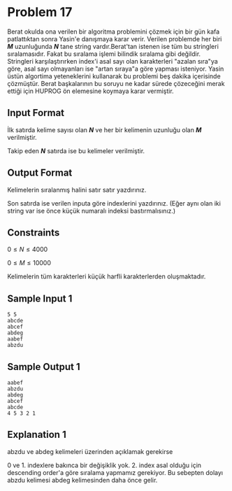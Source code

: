 <script src="https://cdn.mathjax.org/mathjax/latest/MathJax.js?config=TeX-AMS-MML_HTMLorMML" type="text/javascript"></script>

# Problem 17
Berat okulda ona verilen bir algoritma problemini çözmek için bir gün kafa patlattıktan sonra Yasin'e danışmaya karar verir. Verilen problemde her biri _**M**_ uzunluğunda _**N**_ tane string vardır.Berat'tan istenen ise tüm bu stringleri sıralamasıdır. Fakat bu sıralama işlemi bilindik sıralama gibi değildir. Stringleri karşılaştırırken index'i asal sayı olan karakterleri "azalan sıra"ya göre, asal sayı olmayanları ise "artan sıraya"a göre yapması isteniyor. Yasin üstün algortima yeteneklerini kullanarak bu problemi beş dakika içerisinde çözmüştür. Berat başkalarının bu soruyu ne kadar sürede çözeceğini merak ettiği için HUPROG ön elemesine koymaya karar vermiştir.


## Input Format
İlk satırda kelime sayısı olan _**N**_ ve her bir kelimenin uzunluğu olan _**M**_ verilmiştir.

Takip eden _**N**_ satırda ise bu kelimeler verilmiştir.

## Output Format
Kelimelerin sıralanmış halini satır satır yazdırınız.

Son satırda ise verilen inputa göre indexlerini yazdırınız. (Eğer aynı olan iki string var ise önce küçük numaralı indeksi bastırmalısınız.)

## Constraints
$0 \le N \le 4000$

$0 \le M \le 10000$

Kelimelerin tüm karakterleri küçük harfli karakterlerden oluşmaktadır.

## Sample Input 1
```
5 5
abcde
abcef
abdeg
aabef
abzdu
```

## Sample Output 1
```
aabef
abzdu
abdeg
abcef
abcde
4 5 3 2 1
```

## Explanation 1
abzdu ve abdeg kelimeleri üzerinden açıklamak gerekirse

0 ve 1. indexlere bakınca bir değişiklik yok. 2. index asal olduğu için descending order'a göre sıralama yapmamız gerekiyor. Bu sebepten dolayı abzdu kelimesi abdeg kelimesinden daha önce gelir.
